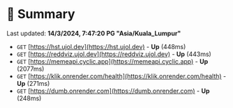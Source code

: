 # 📖 Summary
Last updated: **14/3/2024, 7:47:20 PG "Asia/Kuala_Lumpur"**

- `GET` [https://hst.ujol.dev](https://hst.ujol.dev) - **Up** (448ms)
- `GET` [https://reddviz.ujol.dev](https://reddviz.ujol.dev) - **Up** (443ms)
- `GET` [https://memeapi.cyclic.app](https://memeapi.cyclic.app) - **Up** (2077ms)
- `GET` [https://klik.onrender.com/health](https://klik.onrender.com/health) - **Up** (271ms)
- `GET` [https://dumb.onrender.com](https://dumb.onrender.com) - **Up** (248ms)
